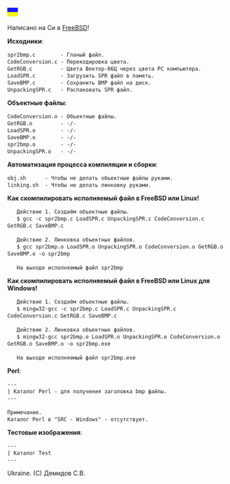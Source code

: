 ![](https://github.com/drilnet/vector-06c-spr2bmp/blob/master/UA.png)

Написано на Си в [FreeBSD](https://www.freebsd.org/ru/)!

**Исходники**:

    spr2bmp.c        - Гланый файл.
    CodeConversion.c - Перекодировка цвета.
    GetRGB.c         - Цвета Вектор-06Ц через цвета PC компьютера.
    LoadSPR.c        - Загрузить SPR файл в память.
    SaveBMP.c        - Сохранить BMP файл на диск.
    UnpackingSPR.c   - Распаковать SPR файл.

**Объектные файлы**:

    CodeConversion.o - Объектные файлы.
    GetRGB.o         - -/-
    LoadSPR.o        - -/-
    SaveBMP.o        - -/-
    spr2bmp.o        - -/-
    UnpackingSPR.o   - -/-

**Автоматизация процесса компиляции и сборки**:

    obj.sh      - Чтобы не делать объектные файлы руками.
    linking.sh  - Чтобы не делать линковку руками.

**Как скомпилировать исполняемый файл в FreeBSD или Linux!**
 
       Действие 1. Создаём объектные файлы.
       $ gcc -c spr2bmp.c LoadSPR.c UnpackingSPR.c CodeConversion.c GetRGB.c SaveBMP.c

       Действие 2. Линковка объектных файлов.
       $ gcc spr2bmp.o LoadSPR.o UnpackingSPR.o CodeConversion.o GetRGB.o SaveBMP.o -o spr2bmp

       На выходе исполняемый файл spr2bmp

**Как скомпилировать исполняемый файл в FreeBSD или Linux для Windows!**

       Действие 1. Создаём объектные файлы.
       $ mingw32-gcc -c spr2bmp.c LoadSPR.c UnpackingSPR.c CodeConversion.c GetRGB.c SaveBMP.c

       Действие 2. Линковка объектных файлов.
       $ mingw32-gcc spr2bmp.o LoadSPR.o UnpackingSPR.o CodeConversion.o GetRGB.o SaveBMP.o -o spr2bmp.exe

       На выходе исполняемый файл spr2bmp.exe

**Perl**:    
    
    ---
    | Каталог Perl - для получения заголовка bmp файлы.
    ---

    Примечание.
    Каталог Perl в "SRC - Windows" - отсутствует.

**Тестовые изображения**:

    ---
    | Каталог Test
    ---

Ukraine. (C) Демидов С.В.
